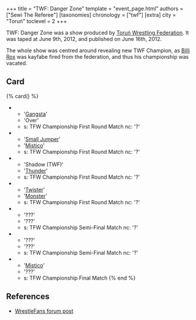 +++
title = "TWF: Danger Zone"
template = "event_page.html"
authors = ["Sewi The Referee"]
[taxonomies]
chronology = ["twf"]
[extra]
city = "Toruń"
toclevel = 2
+++

TWF: Danger Zone was a show produced by [Toruń Wrestling Federation](@/o/twf.md). It was taped at June 9th, 2012, and published on June 16th, 2012. 

The whole show was centred around revealing new TWF Champion, as [Billi Rox](@/w/corin-mear.md) was kayfabe fired from the federation, and thus his championship was vacated.

## Card

{% card() %}
- - '[Gangsta](@/w/jay-revolt.md)'
  - 'Over'
  - s: TFW Championship First Round Match
    nc: '?'
- - '[Small Jumper](@/w/small-jumper.md)'
  - '[Mistico](@/w/mistico.md)'
  - s: TFW Championship First Round Match
    nc: '?'
- - 'Shadow (TWF)'
  - '[Thunder](@/w/thunder.md)'
  - s: TFW Championship First Round Match
    nc: '?'
- - '[Twister](@/w/twister.md)'
  - '[Monster](@/w/chris-hunter.md)'
  - s: TFW Championship First Round Match
    nc: '?'
- - '???'
  - '???'
  - s: TFW Championship Semi-Final Match
    nc: '?'
- - '???'
  - '???'
  - s: TFW Championship Semi-Final Match
    nc: '?'
- - '[Mistico](@/w/mistico.md)'
  - '???'
  - s: TFW Championship Final Match
{% end %}

## References

* [WrestleFans forum post](https://wrestlefans.pl/forum/viewtopic.php?f=59&t=30010)
  
